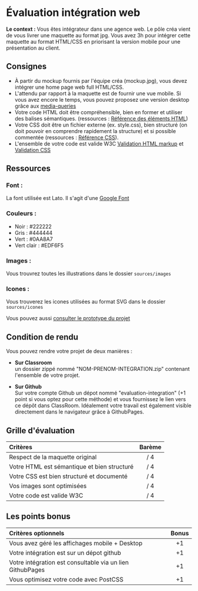 # Évaluation intégration web

**Le context :** Vous êtes intégrateur dans une agence web. Le pôle créa vient de vous livrer une maquette au format jpg. Vous avez 3h pour intégrer cette maquette au format HTML/CSS en priorisant la version mobile pour une présentation au client.

## Consignes

- À partir du mockup fournis par l'équipe créa (mockup.jpg), vous devez intégrer une home page web full HTML/CSS.
- L'attendu par rapport à la maquette est de fournir une vue mobile. Si vous avez encore le temps, vous pouvez proposez une version desktop grâce aux <a href="https://developer.mozilla.org/fr/docs/Web/CSS/@media">media-queries</a>
- Votre code HTML doit être compréhensible, bien en former et utiliser des balises sémantiques. (ressources : [Référence des éléments HTML](https://developer.mozilla.org/fr/docs/Web/HTML/Element))
- Votre CSS doit être un fichier externe (ex. style.css), bien structuré (on doit pouvoir en comprendre rapidement la structure) et si possible commentée (ressources : [Référence CSS](https://developer.mozilla.org/fr/docs/Web/CSS/Reference)).
- L'ensemble de votre code est valide W3C [Validation HTML markup](https://validator.w3.org/#validate_by_input) et [Validation CSS](http://jigsaw.w3.org/css-validator/#validate_by_input)

## Ressources

### Font : 
La font utilisée est Lato. Il s'agit d'une [Google Font](https://fonts.google.com/specimen/Lato?query=lato)

### Couleurs :
 - Noir : #222222
 - Gris : #444444
 - Vert : #0AA8A7
 - Vert clair : #EDF6F5

### Images : 
Vous trouvrez toutes les illustrations dans le dossier `sources/images`

### Icones :
Vous trouverez les icones utilisées au format SVG dans le dossier `sources/icones`

Vous pouvez aussi [consulter le prototype du projet](https://www.figma.com/proto/dIKXWAYI409XYU4hbqMrVP/Evaluation-int%C3%A9gration-A1?page-id=0%3A1&node-id=7%3A2&viewport=187%2C263%2C0.36956897377967834&scaling=min-zoom) 

## Condition de rendu

Vous pouvez rendre votre projet de deux manières :

- **Sur Classroom**  
  un dossier zippé nommé "NOM-PRENOM-INTEGRATION.zip" contenant l'ensemble de votre projet.

- **Sur Github**  
  Sur votre compte Github un dépot nommé "evaluation-integration" (+1 point si vous optez pour cette méthode) et vous fournissez le lien vers ce dépôt dans ClassRoom. Idéalement votre travail est également visible directement dans le navigateur grâce à GithubPages.

## Grille d'évaluation

| Critères                                    | Barème |
| :------------------------------------------ | :----: |
| Respect de la maquette original             |  / 4   |
| Votre HTML est sémantique et bien structuré |  / 4   |
| Votre CSS est bien structuré et documenté   |  / 4   |
| Vos images sont optimisées                  |  / 4   |
| Votre code est valide W3C                   |  / 4   |

## Les points bonus

| Critères optionnels                                       | Bonus |
| :-------------------------------------------------------- | :---: |
| Vous avez géré les affichages mobile + Desktop            |  +1   |
| Votre intégration est sur un dépot github                 |  +1   |
| Votre intégration est consultable via un lien GithubPages |  +1   |
| Vous optimisez votre code avec PostCSS                    |  +1   |
